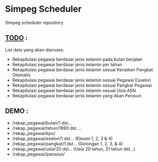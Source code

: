# Simpeg Scheduler
Simpeg scheduler repository

## [TODO](/#) :

List data yang akan diproses:
- Rekapitulasi pegawai berdasar jenis kelamin pada bulan berjalan
- Rekapitulasi pegawai berdasar jenis kelamin per tahun
- Rekapitulasi pegawai berdasar jenis kelamin sesuai Kenaikan Pangkat Otomatis
- Rekapitulasi pegawai berdasar jenis kelamin sesuai Pegawai Esselon
- Rekapitulasi pegawai berdasar jenis kelamin sesuai Pangkat Pegawai
- Rekapitulasi pegawai berdasar jenis kelamin sesuai Usia ASN
- Rekapitulasi pegawai berdasar jenis kelamin yang Akan Pensiun

## DEMO :

- /rekap_pegawai/bulan/1 dst...
- /rekap_pegawai/tahun/1990 dst....
- /rekap_pegawai/kpo/
- /rekap_pegawai/eselon/1 dst... (Elesen 1, 2, 3 & 4)
- /rekap_pegawai/pangkat/1 dst... (Golongan 1, 2, 3, & 4)
- /rekap_pegawai/usia/20 dst... (Usia 20 tahun, 21 tahun dst...)
- /rekap_pegawai/ipensiun/
